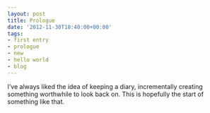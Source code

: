 ```yaml
---
layout: post
title: Prologue
date: '2012-11-30T18:40:00+00:00'
tags:
- first entry
- prologue
- new
- hello world
- blog
---
```

I’ve always liked the idea of keeping a diary, incrementally creating something worthwhile to look back on. This is hopefully the start of something like that.
